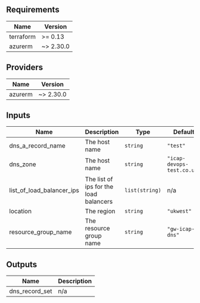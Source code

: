 ## Requirements

| Name | Version |
|------|---------|
| terraform | >= 0.13 |
| azurerm | ~> 2.30.0 |

## Providers

| Name | Version |
|------|---------|
| azurerm | ~> 2.30.0 |

## Inputs

| Name | Description | Type | Default | Required |
|------|-------------|------|---------|:--------:|
| dns\_a\_record\_name | The host name | `string` | `"test"` | no |
| dns\_zone | The host name | `string` | `"icap-devops-test.co.uk"` | no |
| list\_of\_load\_balancer\_ips | The list of ips for the load balancers | `list(string)` | n/a | yes |
| location | The region | `string` | `"ukwest"` | no |
| resource\_group\_name | The resource group name | `string` | `"gw-icap-dns"` | no |

## Outputs

| Name | Description |
|------|-------------|
| dns\_record\_set | n/a |

